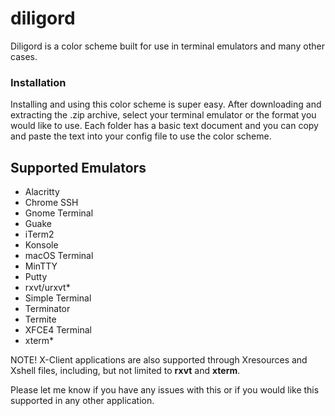 # diligord

Diligord is a color scheme built for use in terminal emulators and many other cases.

### Installation
Installing and using this color scheme is super easy. After downloading and extracting the .zip archive, select
your terminal emulator or the format you would like to use. Each folder has a basic text document and you can
copy and paste the text into your config file to use the color scheme.

## Supported Emulators
* Alacritty
* Chrome SSH
* Gnome Terminal
* Guake
* iTerm2
* Konsole
* macOS Terminal
* MinTTY
* Putty
* rxvt/urxvt*
* Simple Terminal
* Terminator
* Termite
* XFCE4 Terminal
* xterm*
  
NOTE! X-Client applications are also supported through Xresources and Xshell files, including, 
but not limited to **rxvt** and **xterm**.

Please let me know if you have any issues with this or if you would like this supported in any other application.
